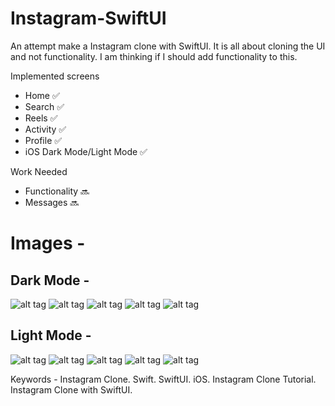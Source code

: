 # Instagram-SwiftUI
An attempt make a Instagram clone with SwiftUI. It is all about cloning the UI and not functionality. I am thinking if I should add functionality to this.

Implemented screens
- Home ✅
- Search ✅
- Reels ✅
- Activity ✅
- Profile ✅
- iOS Dark Mode/Light Mode ✅

Work Needed 
- Functionality 🔜
- Messages 🔜

# Images -
## Dark Mode -
![alt tag](https://github.com/PankajGaikar/Instagram-SwiftUI/blob/main/Screenshots/IMG_1607.PNG)
![alt tag](https://github.com/PankajGaikar/Instagram-SwiftUI/blob/main/Screenshots/activity-dark.PNG)
![alt tag](https://github.com/PankajGaikar/Instagram-SwiftUI/blob/main/Screenshots/profile-dark.PNG)
![alt tag](https://github.com/PankajGaikar/Instagram-SwiftUI/blob/main/Screenshots/reels-dark.PNG)
![alt tag](https://github.com/PankajGaikar/Instagram-SwiftUI/blob/main/Screenshots/search-dark.PNG)

## Light Mode -
![alt tag](https://github.com/PankajGaikar/Instagram-SwiftUI/blob/main/Screenshots/activity-light.PNG)
![alt tag](https://github.com/PankajGaikar/Instagram-SwiftUI/blob/main/Screenshots/home-light.jpeg)
![alt tag](https://github.com/PankajGaikar/Instagram-SwiftUI/blob/main/Screenshots/profile-light.PNG)
![alt tag](https://github.com/PankajGaikar/Instagram-SwiftUI/blob/main/Screenshots/reels-light.PNG)
![alt tag](https://github.com/PankajGaikar/Instagram-SwiftUI/blob/main/Screenshots/search-light.PNG)

Keywords - Instagram Clone. Swift. SwiftUI. iOS. Instagram Clone Tutorial. Instagram Clone with SwiftUI. 
